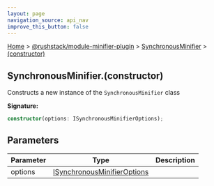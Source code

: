 ```yaml
---
layout: page
navigation_source: api_nav
improve_this_button: false
---
```



[Home](./index.md) &gt; [@rushstack/module-minifier-plugin](./module-minifier-plugin.md) &gt; [SynchronousMinifier](./module-minifier-plugin.synchronousminifier.md) &gt; [(constructor)](./module-minifier-plugin.synchronousminifier._constructor_.md)

## SynchronousMinifier.(constructor)

Constructs a new instance of the `SynchronousMinifier` class

<b>Signature:</b>

```typescript
constructor(options: ISynchronousMinifierOptions);
```

## Parameters

|  Parameter | Type | Description |
|  --- | --- | --- |
|  options | [ISynchronousMinifierOptions](./module-minifier-plugin.isynchronousminifieroptions.md) |  |
